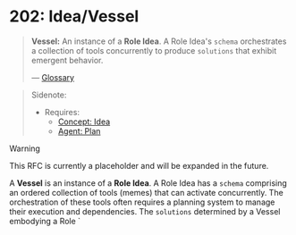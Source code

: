 # 202: Idea/Vessel

> **Vessel:** An instance of a **Role Idea**. A Role Idea's `schema` orchestrates a collection of tools concurrently to produce `solutions` that exhibit emergent behavior.
>
> — [Glossary](./000_glossary.md)

> Sidenote:
>
> - Requires:
>   - [Concept: Idea](./001_concept_idea.md)
>   - [Agent: Plan](./109_agent_plan.md)

> [!WARNING]
> This RFC is currently a placeholder and will be expanded in the future.

A **Vessel** is an instance of a **Role Idea**. A Role Idea has a `schema` comprising an ordered collection of tools (memes) that can activate concurrently. The orchestration of these tools often requires a planning system to manage their execution and dependencies. The `solutions` determined by a Vessel embodying a Role `
